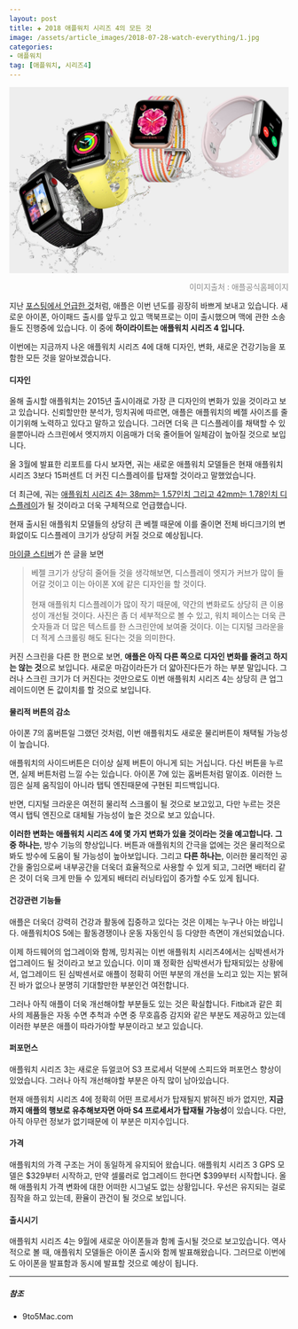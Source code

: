 ```yaml
---  
layout: post  
title: ✚ 2018 애플워치 시리즈 4의 모든 것
image: /assets/article_images/2018-07-28-watch-everything/1.jpg
categories:
- 애플워치
tag: [애플워치, 시리즈4]
---  
```

<div class="markdown-image">
<img src="/assets/article_images/2018-07-28-watch-everything/1.jpg" alt="" align="middle"/><p style="text-align:right;  color:#878787"> 이미지출처 :  애플공식홈페이지 </a></p> </div>
<p class="drop-korean">
지난 <a href="http://gisadan.github.io/아이패드/2018/07/25/2018ipad.html">포스팅에서 언급한 것</a>처럼, 애플은 이번 년도를 굉장히 바쁘게 보내고 있습니다. 새로운 아이폰, 아이패드 출시를 앞두고 있고 맥북프로는 이미 출시했으며 맥에 관한 소송들도 진행중에 있습니다. 이 중에 <b>하이라이트는 애플워치 시리즈 4 입니다.</b>
</p>
이번에는 지금까지 나온 애플워치 시리즈 4에 대해 디자인, 변화, 새로운 건강기능을 포함한 모든 것을 알아보겠습니다.

#### 디자인
올해 출시할 애플워치는 2015년 출시이래로 가장 큰 디자인의 변화가 있을 것이라고 보고 있습니다. 신뢰할만한 분석가, 밍치궈에 따르면, 애플은 애플워치의 베젤 사이즈를 줄이기위해 노력하고 있다고 말하고 있습니다. 그러면 더욱 큰 디스플레이를 채택할 수 있을뿐아니라 스크린에서 엣지까지 이음매가 더욱 줄어들어 일체감이 높아질 것으로 보입니다.

올 3월에 발표한 리포트를 다시 보자면, 궈는 새로운 애플워치 모델들은 현재 애플워치 시리즈 3보다 15퍼센트 더 커진 디스플레이를 탑재할 것이라고 말했었습니다.

더 최근에, 궈는 [애플워치 시리즈 4는 38mm는 1.57인치 그리고 42mm는 1.78인치 디스플레이](http://gisadan.github.io/기기/2018/07/16/rumor.html)가 될 것이라고 더욱 구체적으로 언급했습니다.

현재 출시된 애플워치 모델들의 상당히 큰 베젤 때문에 이를 줄이면 전체 바디크기의 변화없이도 디스플레이 크기가 상당히 커질 것으로 예상됩니다.

[마이클 스티버](https://9to5mac.com/2018/07/11/11-inch-ipad-pro-apple-watch-series-4-concept/)가 쓴 글을 보면
> 베젤 크기가 상당히 줄어들 것을 생각해보면, 디스플레이 엣지가 커브가 많이 들어갈 것이고 이는 아이폰 X에 같은 디자인을 할 것이다.<br>
><br>
> 현재 애플워치 디스플레이가 많이 작기 때문에, 약간의 변화로도 상당히 큰 이용성이 개선될 것이다. 사진은 좀 더 세부적으로 볼 수 있고, 워치 페이스는 더욱 큰 숫자들과 더 많은 텍스트를 한 스크린안에 보여줄 것이다. 이는 디지털 크라운을 더 적게 스크롤링 해도 된다는 것을 의미한다.

커진 스크린을 다른 한 편으로 보면, **애플은 아직 다른 쪽으로 디자인 변화를 줄려고 하지는 않는 것**으로 보입니다. 새로운 마감이라든가 더 얇아진다든가 하는 부분 말입니다. 그러나 스크린 크기가 더 커진다는 것만으로도 이번 애플워치 시리즈 4는 상당히 큰 업그레이드이면 돈 값이치를 할 것으로 보입니다.

#### 물리적 버튼의 감소
아이폰 7의 홈버튼일 그랬던 것처럼, 이번 애플워치도 새로운 물리버튼이 채택될 가능성이 높습니다.

애플워치의 사이드버튼은 더이상 실제 버튼이 아니게 되는 거십니다. 다신 버튼을 누르면, 실제 버튼처럼 느낄 수는 있습니다. 아이폰 7에 있는 홈버튼처럼 말이죠. 이러한 느낌은 실제 움직임이 아니라 탭틱 엔진때문에 구현된 피드백입니다.

반면, 디지털 크라운은 여전히 물리적 스크롤이 될 것으로 보고있고, 다만 누르는 것은 역시 탭틱 엔진으로 대체될 가능성이 높은 것으로 보고 있습니다.

**이러한 변화는 애플워치 시리즈 4에 몇 가지 변화가 있을 것이라는 것을 예고합니다.** **그 중 하나는**, 방수 기능의 향상입니다. 버튼과 애플워치의 간극을 없에는 것은 물리적으로봐도 방수에 도움이 될 가능성이 높아보입니다. 그리고 **다른 하나는**, 이러한 물리적인 공간을 줄임으로써 내부공간을 더욱더 효율적으로 사용할 수 있게 되고, 그러면 배터리 같은 것이 더욱 크게 만들 수 있게되 배터리 러닝타입이 증가할 수도 있게 됩니다.

#### 건강관련 기능들
애플은 더욱더 강력히 건강과 활동에 집중하고 있다는 것은 이제는 누구나 아는 바입니다. 애플워치OS 5에는 활동경쟁이나 운동 자동인식 등 다양한 측면이 개선되었습니다.

이제 하드웨어의 업그레이와 함께, 밍치궈는 이번 애플워치 시리즈4에서는 심박센서가 업그레이드 될 것이라고 보고 있습니다. 이미 꽤 정확한 심박센서가 탑재되있는 상황에서, 업그레이드 된 심박센서로 애플이 정확히 어떤 부분의 개선을 노리고 있는 지는 밝혀진 바가 없으나 분명히 기대할만한 부분인건 여전합니다.

그러나 아직 애플이 더욱 개선해야할 부분들도 있는 것은 확실합니다. Fitbit과 같은 회사의 제품들은 자동 수면 추척과 수면 중 무호흡증 감지와 같은 부분도 제공하고 있는데 이러한 부분은 애플이 따라가야할 부분이라고 보고 있습니다.

#### 퍼포먼스
애플워치 시리즈 3는 새로운 듀얼코어 S3 프로세서 덕분에 스피드와 퍼포먼스 향상이 있었습니다. 그러나 아직 개선해야할 부분은 아직 많이 남아있습니다.

현재 애플워치 시리즈 4에 정확히 어떤 프로세서가 탑재될지 밝혀진 바가 없지만, **지금까지 애플의 행보로 유추해보자면 아마 S4 프로세서가 탑재될 가능성**이 있습니다. 다만, 아직 아무런 정보가 없기때문에 이 부분은 미지수입니다.

#### 가격
애플워치의 가격 구조는 거이 동일하게 유지되어 왔습니다. 애플워치 시리즈 3 GPS 모델은 $329부터 시작하고, 만약 셀룰러로 업그레이드 한다면 $399부터 시작합니다. 올해 애플워치 가격 변화에 대한 어떠한 시그널도 없는 상황입니다. 우선은 유지되는 걸로 짐작을 하고 있는데, 환율이 관건이 될 것으로 보입니다.

#### 출시시기
애플워치 시리즈 4는 9월에 새로운 아이폰들과 함께 출시될 것으로 보고있습니다. 역사적으로 볼 때, 애플워치 모델들은 아이폰 출시와 함께 발표해왔습니다. 그러므로 이번에도 아이폰을 발표함과 동시에 발표할 것으로 예상이 됩니다.

---

##### 참조
* 9to5Mac.com
